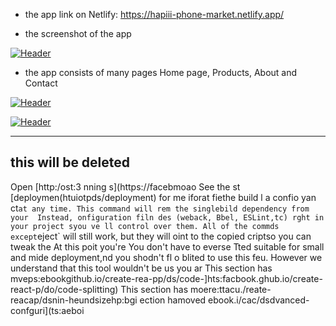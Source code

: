 
- the app link on Netlify: https://hapiii-phone-market.netlify.app/

-  the screenshot of the app

[![Header](https://res.cloudinary.com/hapiii/image/upload/v1668615299/react-apps/skkmusj7q4drfdzqfyqa.png)](https://some-url.dev/)


- the app consists of many pages Home page, Products, About and Contact


[![Header](https://res.cloudinary.com/hapiii/image/upload/v1668716003/react-apps/eot8rwmvg8foqxvqeflc.png)](https://some-url.dev/)


[![Header](https://res.cloudinary.com/hapiii/image/upload/v1668716003/react-apps/enqhe2bcx13nxvfjucuw.png)](https://some-url.dev/)


-------------------------------------------------------------------
this will be deleted
---------------------------------------------------------------------
Open [http:/ost:3
nning s](https://facebmoao
See the st [deploymen(htuiotpds/deployment) for me iforat
fiethe build l a confio yan ct` at any time. This command will rem the singlebild dependency from your 
Instead, onfiguration filn des (weback, Bbel, ESLint,tc) rght in your project syou ve ll control over them. All of the commds except `eject` will still work, but they will oint to the copied criptso you can tweak the At this poit you're 
You don't have to everse  Tted suitable for small and mide deployment,nd you shodn't fl o blited to use this feu. However we understand that this tool wouldn't be us you ar
This section has mveps:ebookgithub.io/create-rea-pp/ds/code-]hts:facbook.ghub.io/create-react-p/do/code-splitting)
This section has moere:ttacu./reate-reacap/dsnin-heundsizehp:bgi
ection hamoved ebook.i/cac/dsdvanced-confguri](ts:aeboi
